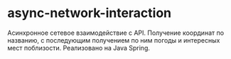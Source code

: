 # async-network-interaction
Асинхронное сетевое взаимодействие с API. Получение координат по названию, с последующим получением по ним погоды и интересных мест поблизости.
Реализовано на Java Spring.
